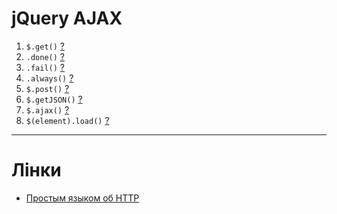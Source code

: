 # jQuery AJAX
1. `$.get()` [?](http://api.jquery.com/jQuery.get/)
1. `.done()` [?](http://api.jquery.com/deferred.done/)
1. `.fail()` [?](http://api.jquery.com/deferred.fail/)
1. `.always()` [?](http://api.jquery.com/deferred.always/)
1. `$.post()` [?](http://api.jquery.com/jQuery.post/)
1. `$.getJSON()` [?](http://api.jquery.com/jQuery.getJSON/)
1. `$.ajax()` [?](http://api.jquery.com/jquery.ajax/)
1. `$(element).load()` [?](http://api.jquery.com/load/)

---
# Лінки
- [Простым языком об HTTP](https://habrahabr.ru/post/215117/)
